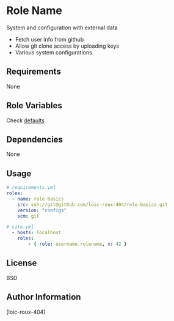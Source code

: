Role Name
=========

System and configuration with external data

- Fetch user info from github
- Allow git clone access by uploading keys
- Various system configurations

Requirements
------------

None

Role Variables
--------------

Check [defaults](./defaults/main.yml)

Dependencies
------------

None

Usage
-----

```yml
# requirements.yml
roles:
  - name: role-basics
    src: ssh://git@github.com/loic-roux-404/role-basics.git
    version: "configs"
    scm: git
```

```yml
# site.yml
  - hosts: localhost
    roles:
        - { role: username.rolename, x: 42 }
```

License
-------

BSD

Author Information
------------------

[loic-roux-404]
